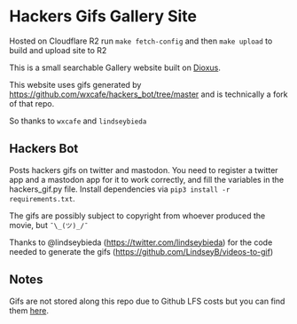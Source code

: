 # Hackers Gifs Gallery Site

Hosted on Cloudflare R2
run `make fetch-config` and then `make upload` to build and upload site to R2

This is a small searchable Gallery website built on [Dioxus](https://dioxuslabs.com/).

This website uses gifs generated by https://github.com/wxcafe/hackers_bot/tree/master and is technically a fork of that repo.

So thanks to `wxcafe` and `lindseybieda`

## Hackers Bot

Posts hackers gifs on twitter and mastodon.
You need to register a twitter app and a mastodon app for it to work correctly,
and fill the variables in the hackers_gif.py file. Install dependencies via
`pip3 install -r requirements.txt`.

The gifs are possibly subject to copyright from whoever produced the movie, but
`¯\_(ツ)_/¯`

Thanks to @lindseybieda (https://twitter.com/lindseybieda) for the code needed
to generate the gifs (https://github.com/LindseyB/videos-to-gif)


## Notes
Gifs are not stored along this repo due to Github LFS costs but you can find them [here](https://github.com/wxcafe/hackers_bot/tree/master/gifs).
